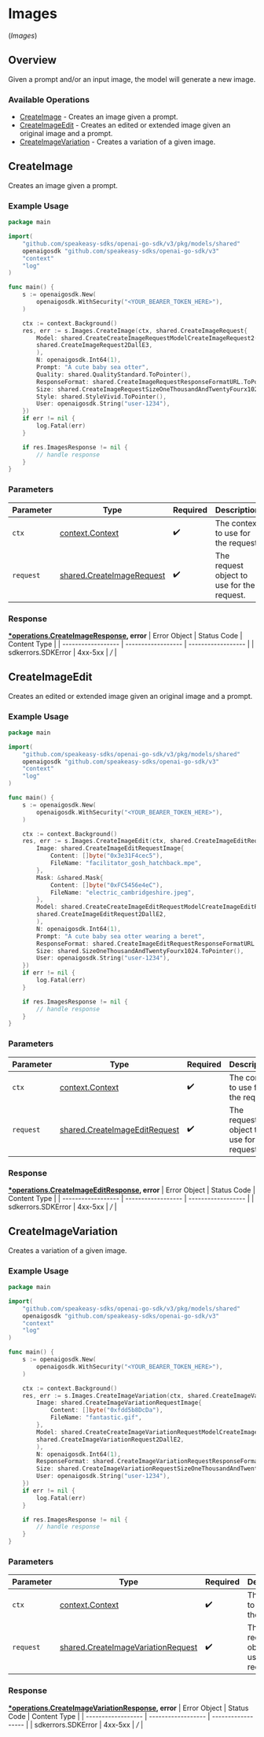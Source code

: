 # Images
(*Images*)

## Overview

Given a prompt and/or an input image, the model will generate a new image.

### Available Operations

* [CreateImage](#createimage) - Creates an image given a prompt.
* [CreateImageEdit](#createimageedit) - Creates an edited or extended image given an original image and a prompt.
* [CreateImageVariation](#createimagevariation) - Creates a variation of a given image.

## CreateImage

Creates an image given a prompt.

### Example Usage

```go
package main

import(
	"github.com/speakeasy-sdks/openai-go-sdk/v3/pkg/models/shared"
	openaigosdk "github.com/speakeasy-sdks/openai-go-sdk/v3"
	"context"
	"log"
)

func main() {
    s := openaigosdk.New(
        openaigosdk.WithSecurity("<YOUR_BEARER_TOKEN_HERE>"),
    )

    ctx := context.Background()
    res, err := s.Images.CreateImage(ctx, shared.CreateImageRequest{
        Model: shared.CreateCreateImageRequestModelCreateImageRequest2(
        shared.CreateImageRequest2DallE3,
        ),
        N: openaigosdk.Int64(1),
        Prompt: "A cute baby sea otter",
        Quality: shared.QualityStandard.ToPointer(),
        ResponseFormat: shared.CreateImageRequestResponseFormatURL.ToPointer(),
        Size: shared.CreateImageRequestSizeOneThousandAndTwentyFourx1024.ToPointer(),
        Style: shared.StyleVivid.ToPointer(),
        User: openaigosdk.String("user-1234"),
    })
    if err != nil {
        log.Fatal(err)
    }

    if res.ImagesResponse != nil {
        // handle response
    }
}
```

### Parameters

| Parameter                                                                  | Type                                                                       | Required                                                                   | Description                                                                |
| -------------------------------------------------------------------------- | -------------------------------------------------------------------------- | -------------------------------------------------------------------------- | -------------------------------------------------------------------------- |
| `ctx`                                                                      | [context.Context](https://pkg.go.dev/context#Context)                      | :heavy_check_mark:                                                         | The context to use for the request.                                        |
| `request`                                                                  | [shared.CreateImageRequest](../../pkg/models/shared/createimagerequest.md) | :heavy_check_mark:                                                         | The request object to use for the request.                                 |


### Response

**[*operations.CreateImageResponse](../../pkg/models/operations/createimageresponse.md), error**
| Error Object       | Status Code        | Content Type       |
| ------------------ | ------------------ | ------------------ |
| sdkerrors.SDKError | 4xx-5xx            | */*                |

## CreateImageEdit

Creates an edited or extended image given an original image and a prompt.

### Example Usage

```go
package main

import(
	"github.com/speakeasy-sdks/openai-go-sdk/v3/pkg/models/shared"
	openaigosdk "github.com/speakeasy-sdks/openai-go-sdk/v3"
	"context"
	"log"
)

func main() {
    s := openaigosdk.New(
        openaigosdk.WithSecurity("<YOUR_BEARER_TOKEN_HERE>"),
    )

    ctx := context.Background()
    res, err := s.Images.CreateImageEdit(ctx, shared.CreateImageEditRequest{
        Image: shared.CreateImageEditRequestImage{
            Content: []byte("0x3e31F4cec5"),
            FileName: "facilitator_gosh_hatchback.mpe",
        },
        Mask: &shared.Mask{
            Content: []byte("0xFC5456e4eC"),
            FileName: "electric_cambridgeshire.jpeg",
        },
        Model: shared.CreateCreateImageEditRequestModelCreateImageEditRequest2(
        shared.CreateImageEditRequest2DallE2,
        ),
        N: openaigosdk.Int64(1),
        Prompt: "A cute baby sea otter wearing a beret",
        ResponseFormat: shared.CreateImageEditRequestResponseFormatURL.ToPointer(),
        Size: shared.SizeOneThousandAndTwentyFourx1024.ToPointer(),
        User: openaigosdk.String("user-1234"),
    })
    if err != nil {
        log.Fatal(err)
    }

    if res.ImagesResponse != nil {
        // handle response
    }
}
```

### Parameters

| Parameter                                                                          | Type                                                                               | Required                                                                           | Description                                                                        |
| ---------------------------------------------------------------------------------- | ---------------------------------------------------------------------------------- | ---------------------------------------------------------------------------------- | ---------------------------------------------------------------------------------- |
| `ctx`                                                                              | [context.Context](https://pkg.go.dev/context#Context)                              | :heavy_check_mark:                                                                 | The context to use for the request.                                                |
| `request`                                                                          | [shared.CreateImageEditRequest](../../pkg/models/shared/createimageeditrequest.md) | :heavy_check_mark:                                                                 | The request object to use for the request.                                         |


### Response

**[*operations.CreateImageEditResponse](../../pkg/models/operations/createimageeditresponse.md), error**
| Error Object       | Status Code        | Content Type       |
| ------------------ | ------------------ | ------------------ |
| sdkerrors.SDKError | 4xx-5xx            | */*                |

## CreateImageVariation

Creates a variation of a given image.

### Example Usage

```go
package main

import(
	"github.com/speakeasy-sdks/openai-go-sdk/v3/pkg/models/shared"
	openaigosdk "github.com/speakeasy-sdks/openai-go-sdk/v3"
	"context"
	"log"
)

func main() {
    s := openaigosdk.New(
        openaigosdk.WithSecurity("<YOUR_BEARER_TOKEN_HERE>"),
    )

    ctx := context.Background()
    res, err := s.Images.CreateImageVariation(ctx, shared.CreateImageVariationRequest{
        Image: shared.CreateImageVariationRequestImage{
            Content: []byte("0xfdd5b8DcDa"),
            FileName: "fantastic.gif",
        },
        Model: shared.CreateCreateImageVariationRequestModelCreateImageVariationRequest2(
        shared.CreateImageVariationRequest2DallE2,
        ),
        N: openaigosdk.Int64(1),
        ResponseFormat: shared.CreateImageVariationRequestResponseFormatURL.ToPointer(),
        Size: shared.CreateImageVariationRequestSizeOneThousandAndTwentyFourx1024.ToPointer(),
        User: openaigosdk.String("user-1234"),
    })
    if err != nil {
        log.Fatal(err)
    }

    if res.ImagesResponse != nil {
        // handle response
    }
}
```

### Parameters

| Parameter                                                                                    | Type                                                                                         | Required                                                                                     | Description                                                                                  |
| -------------------------------------------------------------------------------------------- | -------------------------------------------------------------------------------------------- | -------------------------------------------------------------------------------------------- | -------------------------------------------------------------------------------------------- |
| `ctx`                                                                                        | [context.Context](https://pkg.go.dev/context#Context)                                        | :heavy_check_mark:                                                                           | The context to use for the request.                                                          |
| `request`                                                                                    | [shared.CreateImageVariationRequest](../../pkg/models/shared/createimagevariationrequest.md) | :heavy_check_mark:                                                                           | The request object to use for the request.                                                   |


### Response

**[*operations.CreateImageVariationResponse](../../pkg/models/operations/createimagevariationresponse.md), error**
| Error Object       | Status Code        | Content Type       |
| ------------------ | ------------------ | ------------------ |
| sdkerrors.SDKError | 4xx-5xx            | */*                |
